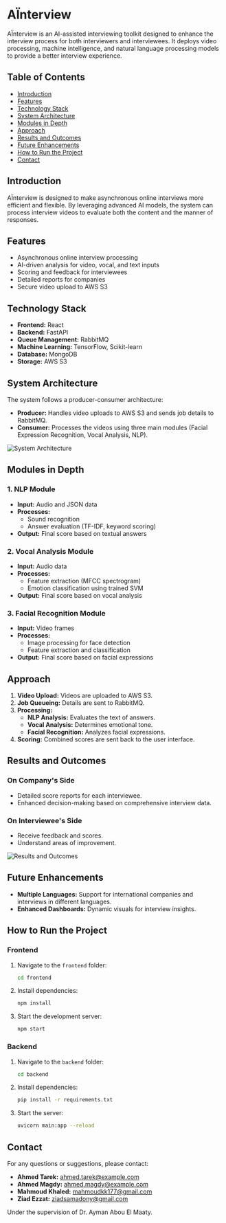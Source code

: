 # AÏnterview

AÏnterview is an AI-assisted interviewing toolkit designed to enhance the interview process for both interviewers and interviewees. It deploys video processing, machine intelligence, and natural language processing models to provide a better interview experience.

## Table of Contents

- [Introduction](#introduction)
- [Features](#features)
- [Technology Stack](#technology-stack)
- [System Architecture](#system-architecture)
- [Modules in Depth](#modules-in-depth)
- [Approach](#approach)
- [Results and Outcomes](#results-and-outcomes)
- [Future Enhancements](#future-enhancements)
- [How to Run the Project](#how-to-run-the-project)
- [Contact](#contact)

## Introduction

AÏnterview is designed to make asynchronous online interviews more efficient and flexible. By leveraging advanced AI models, the system can process interview videos to evaluate both the content and the manner of responses.

## Features

- Asynchronous online interview processing
- AI-driven analysis for video, vocal, and text inputs
- Scoring and feedback for interviewees
- Detailed reports for companies
- Secure video upload to AWS S3

## Technology Stack

- **Frontend:** React
- **Backend:** FastAPI
- **Queue Management:** RabbitMQ
- **Machine Learning:** TensorFlow, Scikit-learn
- **Database:** MongoDB
- **Storage:** AWS S3

## System Architecture

The system follows a producer-consumer architecture:

- **Producer:** Handles video uploads to AWS S3 and sends job details to RabbitMQ.
- **Consumer:** Processes the videos using three main modules (Facial Expression Recognition, Vocal Analysis, NLP).

![System Architecture](https://firebasestorage.googleapis.com/v0/b/ainterview-5e7bf.appspot.com/o/images%2FScreenshot%202024-07-11%20at%2012.53.30%E2%80%AFAM.png?alt=media&token=6fa88123-e328-4187-954d-2e87f060b6db)

## Modules in Depth

### 1. NLP Module

- **Input:** Audio and JSON data
- **Processes:**
  - Sound recognition
  - Answer evaluation (TF-IDF, keyword scoring)
- **Output:** Final score based on textual answers

### 2. Vocal Analysis Module

- **Input:** Audio data
- **Processes:**
  - Feature extraction (MFCC spectrogram)
  - Emotion classification using trained SVM
- **Output:** Final score based on vocal analysis

### 3. Facial Recognition Module

- **Input:** Video frames
- **Processes:**
  - Image processing for face detection
  - Feature extraction and classification
- **Output:** Final score based on facial expressions

## Approach

1. **Video Upload:** Videos are uploaded to AWS S3.
2. **Job Queueing:** Details are sent to RabbitMQ.
3. **Processing:**
   - **NLP Analysis:** Evaluates the text of answers.
   - **Vocal Analysis:** Determines emotional tone.
   - **Facial Recognition:** Analyzes facial expressions.
4. **Scoring:** Combined scores are sent back to the user interface.

## Results and Outcomes

### On Company's Side

- Detailed score reports for each interviewee.
- Enhanced decision-making based on comprehensive interview data.

### On Interviewee's Side

- Receive feedback and scores.
- Understand areas of improvement.

![Results and Outcomes](https://firebasestorage.googleapis.com/v0/b/ainterview-5e7bf.appspot.com/o/images%2FScreenshot%202024-07-11%20at%2012.47.00%E2%80%AFAM.png?alt=media&token=7c7b8897-262a-44fe-b988-a50f9cb0df97)

## Future Enhancements

- **Multiple Languages:** Support for international companies and interviews in different languages.
- **Enhanced Dashboards:** Dynamic visuals for interview insights.

## How to Run the Project

### Frontend

1. Navigate to the `frontend` folder:
    ```bash
    cd frontend
    ```
2. Install dependencies:
    ```bash
    npm install
    ```
3. Start the development server:
    ```bash
    npm start
    ```

### Backend

1. Navigate to the `backend` folder:
    ```bash
    cd backend
    ```
2. Install dependencies:
    ```bash
    pip install -r requirements.txt
    ```
3. Start the server:
    ```bash
    uvicorn main:app --reload
    ```

## Contact

For any questions or suggestions, please contact:

- **Ahmed Tarek:** ahmed.tarek@example.com
- **Ahmed Magdy:** ahmed.magdy@example.com
- **Mahmoud Khaled:** mahmoudkk177@gmail.com
- **Ziad Ezzat:** ziadsamadony@gmail.com

Under the supervision of Dr. Ayman Abou El Maaty.

